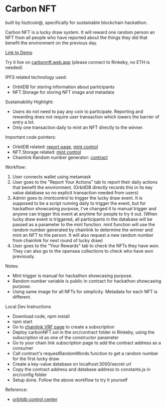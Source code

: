 # Carbon NFT


built by lisztcoin@, specifically for sustainable blockchain hackathon.

Carbon NFT is a lucky draw system. It will reward one random person an NFT from all people who have reported about the things they did that benefit the environment on the previous day.

[Link to Demo](https://youtu.be/TLvybBBwBwc)

Try it live on [carbonnft.web.app](carbonnft.web.app) (please connect to Rinkeby, no ETH is needed)

IPFS related technology used:

* OrbitDB for storing information about participants
* NFT.Storage for storing NFT image and metadata

Sustainability Highlight:

* Users do not need to pay any coin to participate. Reporting and rewarding does not require user transaction which lowers the barrier of entry a lot.
* Only one transaction daily to mint an NFT directly to the winner.

Important code pointers:

* OrbitDB related: [report page](https://github.com/lisztcoin/carbonnft/blob/main/src/views/Questions.js), [mint control](https://github.com/lisztcoin/carbonnft/blob/main/src/views/MintControl.js)
* NFT.Storage related: [mint control](https://github.com/lisztcoin/carbonnft/blob/main/src/views/MintControl.js)
* Chainlink Random number generator: [contract](https://github.com/lisztcoin/carbonnft/blob/main/src/contract/carbonNFT.sol)

Workflow:

1. User connects wallet using metamask
2. User goes to the "Report Your Actions" tab to report their daily actions that benefit the environment. (OrbitDB directly records this in its key value database so no explicit transaction needed from users)
3. Admin goes to /mintcontrol to trigger the lucky draw event. It is supposed to be a script running daily to trigger the event, but for hackathon showcasing purpose, I've changed it to manual trigger and anyone can trigger this event at anytime for people to try it out. (When lucky draw event is triggered, all participants in the database will be passed as a parameter to the mint function. mint function will use the random number generated by chainlink to determine the winner and mint an NFT to the person. It will also request a new random number from chainlink for next round of lucky draw)
4. User goes to the "Your Rewards" tab to check the NFTs they have won. They can also go to the opensea collections to check who have won previously.

Notes:

* Mint trigger is manual for hackathon showcasing purpose.
* Random number variable is public in contract for hackathon showcasing purpose.
* Using same image for all NFTs for simplicity. Metadata for each NFT is different.

Local Dev Instructions

* Download code, npm install
* npm start
* Go to [chainlink VRF page](https://vrf.chain.link/) to create a subscription
* Deploy carbonNFT.sol in the src/contract folder in Rinkeby, using the subscription id as one of the constructor parameter
* Go to your chain link subscription page to add the contract address as a consumer
* Call contract's requestRandomWords function to get a random number for the first lucky draw
* Create a key-value database on localhost:3000/secret url
* Copy the contract address and database address to constants.js in src/config folder
* Setup done. Follow the above workflow to try it yourself

Reference:

* [orbitdb control center](https://github.com/orbitdb/orbit-db-control-center)
